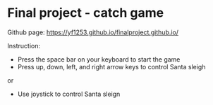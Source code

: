 # Final project - catch game
Github page: https://yf1253.github.io/finalproject.github.io/

Instruction:
- Press the space bar on your keyboard to start the game
- Press up, down, left, and right arrow keys to control Santa sleigh

 or

- Use joystick to control Santa sleign

